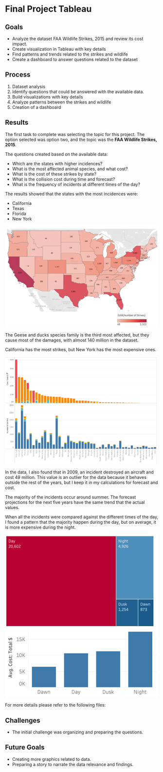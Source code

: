 # Final Project Tableau

## Goals

- Analyze the dataset FAA Wildlife Strikes, 2015 and review its cost impact.
- Create visualization in Tableau with key details
- Find patterns and trends related to the strikes and wildlife
- Create a dashboard to answer questions related to the dataset

## Process

1. Dataset analysis
2. Identify questions that could be answered with the available data.
3. Build visualizations with key details
4. Analyze patterns between the strikes and wildlife
5. Creation of a dashboard

## Results

The first task to complete was selecting the topic for this project. The option selected was option two, and the topic was the **FAA Wildlife Strikes, 2015**.

The questions created based on the available data:

- Which are the states with higher incidences?
- What is the most affected animal species, and what cost?
- What is the cost of these strikes by state?
- What is the collision cost during time and forecast?
- What is the frequency of incidents at different times of the day?

The results showed that the states with the most incidences were:
- California
- Texas
- Florida
- New York

![States with highest incidences](images/state_most_impacts.png)

The Geese and ducks species family is the third most affected, but they cause most of the damages, with almost 140 million in the dataset.

California has the most strikes, but New York has the most expensive ones.

![States with most expensive damages](images/Most_expensive.png)

In the data, I also found that in 2009, an incident destroyed an aircraft and cost 49 million. This value is an outlier for the data because it behaves outside the rest of the years, but I keep it in my calculations for forecast and cost. 

The majority of the incidents occur around summer. The forecast projections for the next five years have the same trend that the actual values.

When all the incidents were compared against the different times of the day, I found a pattern that the majority happen during the day, but on average, it is more expensive during the night.

![Time of the day](images/Time_of_day.png)

For more details please refer to the following files:


## Challenges 

- The initial challenge was organizing and preparing the questions.


## Future Goals

- Creating more graphics related to data.
- Preparing a story to narrate the data relevance and findings.